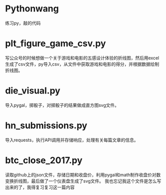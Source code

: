 # Pythonwang
练习py，敲的代码


# plt_figure_game_csv.py
写公众号的时候想做一个关于游戏和电影的五感设计体验的折线图，然后用excel生成了csv文件，py导入csv，从文件中获取游戏和电影的得分，并根据数据绘制折线图。

# die_visual.py
导入pygal，掷骰子，对掷骰子的结果做成直方图svg文件。

# hn_submissions.py 
导入requests，执行API调用并存储响应，处理有关每篇文章的信息。

# btc_close_2017.py
读取github上的json文件，存储日期和收盘价，利用pygal和math制作收盘价对数变换折线图，最后做了一个仪表盘生成了svg文件。
我也忘记我这个文件是怎么写出来的了，我得复习复习这一篇内容
